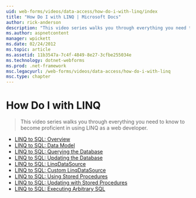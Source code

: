 ```yaml
---
uid: web-forms/videos/data-access/how-do-i-with-linq/index
title: "How Do I with LINQ | Microsoft Docs"
author: rick-anderson
description: "This video series walks you through everything you need to know to become proficient in using LINQ as a web developer."
ms.author: aspnetcontent
manager: wpickett
ms.date: 02/24/2012
ms.topic: article
ms.assetid: 11b3547a-7c4f-4849-8e27-3cfbe255034e
ms.technology: dotnet-webforms
ms.prod: .net-framework
msc.legacyurl: /web-forms/videos/data-access/how-do-i-with-linq
msc.type: chapter
---
```

How Do I with LINQ
====================
> This video series walks you through everything you need to know to become proficient in using LINQ as a web developer.


- [LINQ to SQL: Overview](how-do-i-linq-to-sql-overview.md)
- [LINQ to SQL: Data Model](how-do-i-linq-to-sql-data-model.md)
- [LINQ to SQL: Querying the Database](how-do-i-linq-to-sql-querying-the-database.md)
- [LINQ to SQL: Updating the Database](how-do-i-linq-to-sql-updating-the-database.md)
- [LINQ to SQL: LinqDataSource](how-do-i-linq-to-sql-linqdatasource.md)
- [LINQ to SQL: Custom LinqDataSource](how-do-i-linq-to-sql-custom-linqdatasource.md)
- [LINQ to SQL: Using Stored Procedures](how-do-i-linq-to-sql-using-stored-procedures.md)
- [LINQ to SQL: Updating with Stored Procedures](how-do-i-linq-to-sql-updating-with-stored-procedures.md)
- [LINQ to SQL: Executing Arbitrary SQL](how-do-i-linq-to-sql-executing-arbitrary-sql.md)
